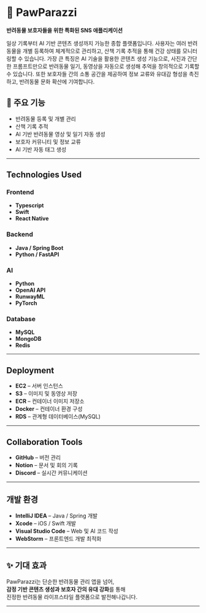 # 🐾 PawParazzi

**반려동물 보호자들을 위한 특화된 SNS 애플리케이션**

일상 기록부터 AI 기반 콘텐츠 생성까지 가능한 종합 플랫폼입니다. 사용자는 여러 반려동물을 개별 등록하여 체계적으로 관리하고, 산책 기록 추적을 통해 건강 상태를 모니터링할 수 있습니다. 
가장 큰 특징은 AI 기술을 활용한 콘텐츠 생성 기능으로, 사진과 간단한 프롬프트만으로 반려동물 일기, 동영상을 자동으로 생성해 추억을 창의적으로 기록할 수 있습니다.
또한 보호자들 간의 소통 공간을 제공하여 정보 교류와 유대감 형성을 촉진하고, 반려동물 문화 확산에 기여합니다.

## 📱 주요 기능
- 반려동물 등록 및 개별 관리
- 산책 기록 추적
- AI 기반 반려동물 영상 및 일기 자동 생성
- 보호자 커뮤니티 및 정보 교류
- AI 기반 자동 태그 생성


---

## Technologies Used

### Frontend
- **Typescript**
- **Swift**
- **React Native**

### Backend
- **Java / Spring Boot**
- **Python / FastAPI**

### AI
- **Python**
- **OpenAI API**
- **RunwayML**
- **PyTorch**

### Database
- **MySQL**
- **MongoDB**
- **Redis**

---

## Deployment

- **EC2** – 서버 인스턴스
- **S3** – 이미지 및 동영상 저장
- **ECR** – 컨테이너 이미지 저장소
- **Docker** – 컨테이너 환경 구성
- **RDS** – 관계형 데이터베이스(MySQL)

---

## Collaboration Tools

- **GitHub** – 버전 관리
- **Notion** – 문서 및 회의 기록
- **Discord** – 실시간 커뮤니케이션

---

## 개발 환경

- **IntelliJ IDEA** – Java / Spring 개발
- **Xcode** – iOS / Swift 개발
- **Visual Studio Code** – Web 및 AI 코드 작성
- **WebStorm** – 프론트엔드 개발 최적화

---

## ✨ 기대 효과

PawParazzi는 단순한 반려동물 관리 앱을 넘어,  
**감정 기반 콘텐츠 생성과 보호자 간의 유대 강화**를 통해  
진정한 반려동물 라이프스타일 플랫폼으로 발전해나갑니다.

---
